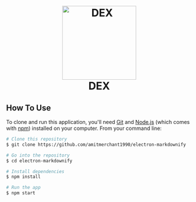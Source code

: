 
<h1 align="center">
  <br>
  <a href="https://github.com/M-DEX-1"><img src="https://raw.githubusercontent.com/amitmerchant1990/electron-markdownify/master/app/img/markdownify.png" alt="DEX" width="200"></a>
  <br>
  DEX
  <br>
</h1>

## How To Use

To clone and run this application, you'll need [Git](https://git-scm.com) and [Node.js](https://nodejs.org/en/download/) (which comes with [npm](http://npmjs.com)) installed on your computer. From your command line:

```bash
# Clone this repository
$ git clone https://github.com/amitmerchant1990/electron-markdownify

# Go into the repository
$ cd electron-markdownify

# Install dependencies
$ npm install

# Run the app
$ npm start
```
